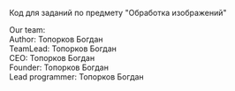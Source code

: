 Код для заданий по предмету "Обработка изображений"  

Our team:  
Author: Топорков Богдан  
TeamLead: Топорков Богдан  
CEO: Топорков Богдан  
Founder: Топорков Богдан  
Lead programmer: Топорков Богдан  
